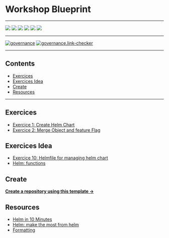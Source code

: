 # Workshop Blueprint

---

![](https://img.shields.io/github/commit-activity/m/ik-workshop/workshop-helm-v1)
![](https://img.shields.io/github/last-commit/ik-workshop/workshop-helm-v1)
[![](https://img.shields.io/github/license/ivankatliarchuk/.github)](https://github.com/ivankatliarchuk/.github/LICENCE)
[![](https://img.shields.io/github/languages/code-size/ik-workshop/workshop-helm-v1)](https://github.com/ik-workshop/workshop-helm-v1)
[![](https://img.shields.io/github/repo-size/ik-workshop/workshop-helm-v1)](https://github.com/ik-workshop/workshop-helm-v1)
![](https://img.shields.io/github/languages/top/ik-workshop/workshop-helm-v1?color=green&logo=markdown&logoColor=blue)

---

[![governance][governance-badge]][governance-action]
[![governance.link-checker][governance.link-checker.badge]][governance.link-checker.status]

---

<!-- START doctoc generated TOC please keep comment here to allow auto update -->
<!-- DON'T EDIT THIS SECTION, INSTEAD RE-RUN doctoc TO UPDATE -->
## Contents

- [Exercices](#exercices)
- [Exercices Idea](#exercices-idea)
- [Create](#create)
- [Resources](#resources)

<!-- END doctoc generated TOC please keep comment here to allow auto update -->

---

## Exercices

- [Exercice 1: Create Helm Chart](exercises/ex1.README.md)
- [Exercice 2: Merge Object and feature Flag](exercises/ex2.README.md)

## Exercices Idea

- [Exercice 10: Helmfile for managing helm chart](https://jhooq.com/helmfile-manage-helmchart/)
- [Helm: functions](https://helm.sh/docs/chart_template_guide/functions_and_pipelines/)

## Create

[**Create a repository using this template →**][template.generate]

## Resources

- [Helm in 10 Minutes](https://banzaicloud.com/blog/creating-helm-charts-part-2/)
- [Helm: make the most from helm](https://blog.flant.com/advanced-helm-templating/)
- [Formatting](https://helm.sh/docs/chart_best_practices/templates/)

<!-- resources -->
[template.generate]: https://github.com/ik-workshop/workshop-helm-v1/generate
[code-style.badge]: https://img.shields.io/badge/code_style-prettier-ff69b4.svg?style=flat-square

[governance-badge]: https://github.com/ik-workshop/workshop-helm-v1/actions/workflows/governance.bot.yml/badge.svg
[governance-action]: https://github.com/ik-workshop/workshop-helm-v1/actions/workflows/governance.bot.yml

[governance.link-checker.badge]: https://github.com/ik-workshop/workshop-helm-v1/actions/workflows/governance.links-checker.yml/badge.svg
[governance.link-checker.status]: https://github.com/ik-workshop/workshop-helm-v1/actions/workflows/governance.links-checker.yml
